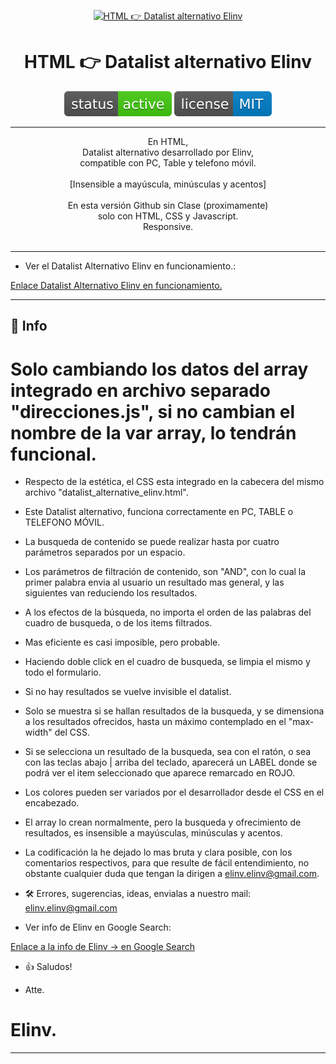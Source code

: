 <p align="center">
  <a href="" rel="noopener">
 <img width=400px height=400px src="logo.png" alt="HTML 👉 Datalist alternativo Elinv"></a>
</p>

<h1 align="center">HTML 👉 Datalist alternativo Elinv</h1>

<div align="center">

[![Status](./status-active-success.svg)]()
[![License](./license-MIT-blue.svg)]()

</div>

---

<p align="center"> 
En HTML, <br>
Datalist alternativo desarrollado por Elinv, <br>
compatible con PC, Table y telefono móvil. <br><br>
[Insensible a mayúscula, minúsculas y acentos]<br><br>
En esta versión Github sin Clase (proximamente)<br>
solo con HTML, CSS y Javascript.<br>
Responsive.<br>
    <br> 
</p>

---

- Ver el Datalist Alternativo Elinv en funcionamiento.: <br>
<a href="https://www.elinv.musica.ar/paciencia/telefBragado/" target="_blank">
   Enlace Datalist Alternativo Elinv en funcionamiento.
</a>

---

## 📝 Info

# Solo cambiando los datos del array integrado en archivo separado "direcciones.js", si no cambian el nombre de la var array, lo tendrán funcional.

- Respecto de la estética, el CSS esta integrado en la cabecera del mismo archivo "datalist_alternative_elinv.html".

- Este Datalist alternativo, funciona correctamente en PC, TABLE o TELEFONO MÓVIL.

- La busqueda de contenido se puede realizar hasta por cuatro parámetros separados por un espacio.

- Los parámetros de filtración de contenido, son "AND", con lo cual la primer palabra envia al usuario un resultado mas general, y las siguientes van reduciendo los resultados.

- A los efectos de la búsqueda, no importa el orden de las palabras del cuadro de busqueda, o de los items filtrados. 

- Mas eficiente es casi imposible, pero probable.

- Haciendo doble click en el cuadro de busqueda, se limpia el mismo y todo el formulario.

- Si no hay resultados se vuelve invisible el datalist.

- Solo se muestra si se hallan resultados de la busqueda, y se dimensiona a los resultados ofrecidos, hasta un máximo contemplado en el "max-width" del CSS.

- Si se selecciona un resultado de la busqueda, sea con el ratón, o sea con las teclas abajo | arriba del teclado, aparecerá un LABEL donde se podrá ver el item seleccionado que aparece remarcado en ROJO.

- Los colores pueden ser variados por el desarrollador desde el CSS en el encabezado.

- El array lo crean normalmente, pero la busqueda y ofrecimiento de resultados, es insensible a mayúsculas, minúsculas y acentos.

- La codificación la he dejado lo mas bruta y clara posible, con los comentarios respectivos, para que resulte de fácil entendimiento, no obstante cualquier duda que tengan la dirigen a elinv.elinv@gmail.com.

-  🛠️ Errores, sugerencias, ideas, envialas a nuestro mail: <elinv.elinv@gmail.com>

- Ver info de Elinv en Google Search: <br>
<a href="https://www.google.com.ar/search?q=elinv">
   Enlace a la info de Elinv  -> en Google Search
</a>


- 👍 Saludos!

- Atte.

# Elinv.

---

